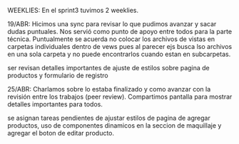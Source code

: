 WEEKLIES:
En el sprint3 tuvimos 2 weeklies.

19/ABR:
Hicimos una sync para revisar lo que pudimos avanzar y sacar dudas puntuales. Nos servió como punto de apoyo entre todos para la parte técnica.
Puntualmente se acuerda no colocar los archivos de vistas en carpetas individuales dentro de vews pues al parecer ejs busca lso archivos en una sola carpeta y no puede encontrarlos cuando estan en subcarpetas. 

ser revisan detalles importantes de ajuste de estilos sobre pagina de productos y formulario de registro 

25/ABR:
Charlamos sobre lo estaba finalizado y como avanzar con la revisión entre los trabajos (peer review). Compartimos pantalla para mostrar detalles importantes para todos.

se asignan tareas pendientes de ajustar estilos de pagina de agregar productos, uso de componentes dinamicos en la seccion de maquillaje y agregar el boton de editar producto.




